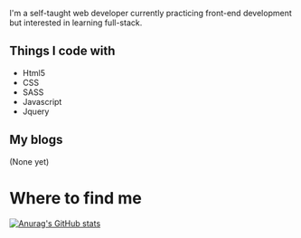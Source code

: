 I'm a self-taught web developer currently practicing front-end development but interested in learning full-stack.

## Things I code with
 
- Html5
- CSS
- SASS
- Javascript
- Jquery

## My blogs

(None yet)

# Where to find me


[![Anurag's GitHub stats](https://github-readme-stats.vercel.app/api?username=DundeeA)](https://github.com/anuraghazra/github-readme-stats)
